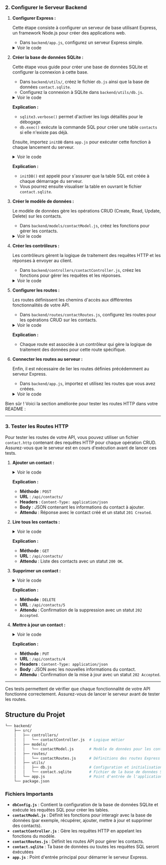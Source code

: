 ### 2. Configurer le Serveur Backend

1. **Configurer Express :**

   Cette étape consiste à configurer un serveur de base utilisant Express, un framework Node.js pour créer des applications web.

   - Dans `backend/app.js`, configurez un serveur Express simple.

   <details>
   <summary>Voir le code</summary>

   ```javascript
   import express from 'express';

   const app = express();
   const PORT = process.env.PORT || 5000;

   app.use(express.json());

   app.listen(PORT, () => {
       console.log(`Server is running on port ${PORT}`);
   });
   ```

   </details>


2. **Créer la base de données SQLite :**

   Cette étape vous guide pour créer une base de données SQLite et configurer la connexion à cette base.

   - Dans `backend/utils/`, créez le fichier `db.js` ainsi que la base de données `contact.sqlite`.
   - Configurez la connexion à SQLite dans `backend/utils/db.js`.

   <details>
   <summary>Voir le code</summary>

   ```javascript
   import sqlite3 from "sqlite3";

   sqlite3.verbose();

   export const db = new sqlite3.Database('./src/utils/contact.sqlite');

   export const initDB = () => {
       const sqlContent = `
           CREATE TABLE IF NOT EXISTS contacts (
               id INTEGER PRIMARY KEY, 
               name TEXT, 
               phone TEXT
           )
       `;

       db.exec(sqlContent, (err) => {
           if (err) {
               console.log(`Failed to load SQL query: ${err}`);
           } else {
               console.log(`SQL content loaded`);
           }
       });
   };
   ```

   </details>

   **Explication :**
   - `sqlite3.verbose()` permet d'activer les logs détaillés pour le débogage.
   - `db.exec()` exécute la commande SQL pour créer une table `contacts` si elle n'existe pas déjà.

   Ensuite, importez `initDB` dans `app.js` pour exécuter cette fonction à chaque lancement du serveur.

   <details>
   <summary>Voir le code</summary>

   ```javascript
   import express from "express";
   import { initDB } from "./utils/db.js";

   const app = express();
   const PORT = process.env.PORT || 5000;

   app.use(express.json());

   initDB();

   app.listen(PORT, () => {
       console.log(`Server is running on port ${PORT}`);
   });
   ```

   </details>

   **Explication :**
   - `initDB()` est appelé pour s'assurer que la table SQL est créée à chaque démarrage du serveur.
   - Vous pourrez ensuite visualiser la table en ouvrant le fichier `contact.sqlite`.

3. **Créer le modèle de données :**

   Le modèle de données gère les opérations CRUD (Create, Read, Update, Delete) sur les contacts.

   - Dans `backend/models/contactModel.js`, créez les fonctions pour gérer les contacts.

   <details>
   <summary>Voir le code</summary>

   ```javascript
   import { db } from "../utils/db.js";

   export const Contact = {
       create: (contact) => {
           const query = "INSERT INTO contacts (name, phone) VALUES (?, ?)";
           const params = [contact.name, contact.phone];
       
           return new Promise((resolve, reject) => {
               db.run(query, params, (err) => {
                   if (err) {
                       reject(err);
                   } else {
                       resolve(contact);
                   }
               });
           });
       },

       readAll: () => {
           const query = "SELECT * FROM contacts";
           return new Promise((resolve, reject) => {
               db.all(query, [], (err, rows) => {
                   if (err) {
                       reject(err);
                   } else {
                       resolve(rows);
                   }
               });
           });
       },

       update: (id, contact) => {
           const query = "UPDATE contacts SET name = ?, phone = ? WHERE id = ?";
           const params = [contact.name, contact.phone, id];

           return new Promise((resolve, reject) => {
               db.run(query, params, (err) => {
                   if (err) {
                       reject(err);
                   } else {
                       resolve(contact);
                   }
               });
           });
       },
       
       delete: (id) => {
           const query = "DELETE FROM contacts WHERE id = ?";
           const params = [id];

           return new Promise((resolve, reject) => {
               db.run(query, params, (err) => {
                   if (err) {
                       reject(err);
                   } else {
                       resolve();
                   }
               });
           });
       }
   };
   ```

   </details>


4. **Créer les contrôleurs :**

   Les contrôleurs gèrent la logique de traitement des requêtes HTTP et les réponses à envoyer au client.

   - Dans `backend/controllers/contactController.js`, créez les fonctions pour gérer les requêtes et les réponses.

   <details>
   <summary>Voir le code</summary>

   ```javascript
   import { Contact } from "../models/contactModel.js";

   export const createContact = async (req, res) => {
       try {
           const newContact = await Contact.create(req.body);
           res.status(201).json(newContact);
       } catch (error) {
           res.status(500).json({ error: 'Failed to create contact' });
       }
   };

   export const readAllContact = async (req, res) => {
       try {
           const contacts = await Contact.readAll();
           res.status(200).json(contacts);
       } catch (err) {
           res.status(500).json(`Failed to load contacts: ${err}`);
       }
   };

   export const updateContact = async (req, res) => {
       try {
           const id = req.params.id;
           const data = req.body;
           await Contact.update(id, data);
           res.status(202).send(`Contact with ID ${id} was successfully updated`);
       } catch (err) {
           res.status(500).json(`Failed to update contact: ${err.message}`);
       }
   };

   export const deleteContact = async (req, res) => {
       try {
           const id = req.params.id;
           await Contact.delete(id);
           res.status(202).send(`Contact with ID ${id} was successfully deleted`);
       } catch (err) {
           res.status(500).json(`Failed to delete contact: ${err}`);
       }
   };
   ```

   </details>


5. **Configurer les routes :**

   Les routes définissent les chemins d'accès aux différentes fonctionnalités de votre API.

   - Dans `backend/routes/contactRoutes.js`, configurez les routes pour les opérations CRUD sur les contacts.

   <details>
   <summary>Voir le code</summary>

   ```javascript
   import express from "express";
   import * as contactControllers from "../controllers/contactController.js";

   const router = express.Router();

   router.post("/", contactControllers.createContact);

   router.get("/", contactControllers.readAllContact);

   router.put("/:id", contactControllers.updateContact);

   router.delete("/:id", contactControllers.deleteContact);

   export default router;
   ```

   </details>

   **Explication :**
   - Chaque route est associée à un contrôleur qui gère la logique de traitement des données pour cette route spécifique.

6. **Connecter les routes au serveur :**

   Enfin, il est nécessaire de lier les routes définies précédemment au serveur Express.

   - Dans `backend/app.js`, importez et utilisez les routes que vous avez créées.

   <details>
   <summary>Voir le code</summary>

   ```javascript
   import express from "express";
   import { initDB } from "./utils/db.js";
   import contactRoutes from "./routes/contactRoutes.js";

   const app = express();
   const PORT = process.env.PORT || 5000;

   app.use(express.json());

   app.use("/api/contacts", contactRoutes);

   initDB();

   app.listen(PORT, () => {
       console.log(`Server is running on port ${PORT}`);
   });
   ```

   </details>

Bien sûr ! Voici la section améliorée pour tester les routes HTTP dans votre README :

---

### 3. Tester les Routes HTTP

Pour tester les routes de votre API, vous pouvez utiliser un fichier `contact.http` contenant des requêtes HTTP pour chaque opération CRUD. Assurez-vous que le serveur est en cours d'exécution avant de lancer ces tests.

1. **Ajouter un contact :**

   <details>
   <summary>Voir le code</summary>

   ```http
   POST http://localhost:5000/api/contacts/
   Content-Type: application/json

   {
       "name": "Caribou",
       "phone": "06 01 02 03 04"
   }
   ```

   </details>

   **Explication :**
   - **Méthode** : `POST`
   - **URL** : `/api/contacts/`
   - **Headers** : `Content-Type: application/json`
   - **Body** : JSON contenant les informations du contact à ajouter.
   - **Attendu** : Réponse avec le contact créé et un statut `201 Created`.

2. **Lire tous les contacts :**

   <details>
   <summary>Voir le code</summary>

   ```http
   GET http://localhost:5000/api/contacts/
   ```

   </details>

   **Explication :**
   - **Méthode** : `GET`
   - **URL** : `/api/contacts/`
   - **Attendu** : Liste des contacts avec un statut `200 OK`.

3. **Supprimer un contact :**

   <details>
   <summary>Voir le code</summary>

   ```http
   DELETE http://localhost:5000/api/contacts/5
   ```

   </details>

   **Explication :**
   - **Méthode** : `DELETE`
   - **URL** : `/api/contacts/5`
   - **Attendu** : Confirmation de la suppression avec un statut `202 Accepted`.

4. **Mettre à jour un contact :**

   <details>
   <summary>Voir le code</summary>

   ```http
   PUT http://localhost:5000/api/contacts/4
   Content-Type: application/json

   {
       "name": "Caribou2",
       "phone": "06 01 02 03 04"
   }
   ```

   </details>

   **Explication :**
   - **Méthode** : `PUT`
   - **URL** : `/api/contacts/4`
   - **Headers** : `Content-Type: application/json`
   - **Body** : JSON avec les nouvelles informations du contact.
   - **Attendu** : Confirmation de la mise à jour avec un statut `202 Accepted`.

---

Ces tests permettent de vérifier que chaque fonctionnalité de votre API fonctionne correctement. Assurez-vous de lancer le serveur avant de tester les routes.


## Structure du Projet

```bash
└── backend/
    ├── src/
    │   ├── controllers/
    │   │   └── contactController.js  # Logique métier
    │   ├── models/
    │   │   └── contactModel.js       # Modèle de données pour les contacts
    │   ├── routes/
    │   │   └── contactRoutes.js      # Définitions des routes Express
    │   ├── utils/
    │   │   ├── db.js                 # Configuration et initialisation de la base de données
    │   │   └── contact.sqlite        # Fichier de la base de données SQLite
    │   └── app.js                    # Point d'entrée de l'application
    └── package.json
```

### Fichiers Importants

- **`dbConfig.js`** : Contient la configuration de la base de données SQLite et exécute les requêtes SQL pour créer les tables.
- **`contactModel.js`** : Définit les fonctions pour interagir avec la base de données (par exemple, récupérer, ajouter, mettre à jour et supprimer des contacts).
- **`contactController.js`** : Gère les requêtes HTTP en appelant les fonctions du modèle.
- **`contactRoutes.js`** : Définit les routes API pour gérer les contacts.
- **`contact.sqlite`** : Ta base de données ou toutes les requêtes SQL seront éxécutées
- **`app.js`** : Point d'entrée principal pour démarrer le serveur Express.


